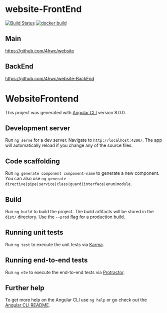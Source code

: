 # website-FrontEnd

[![Build Status](https://travis-ci.com/4hwc/website-FrontEnd.svg)](https://travis-ci.com/4hwc/website-FrontEnd)
[![docker build](https://img.shields.io/docker/cloud/build/4hwc/website-frontend)](https://hub.docker.com/repository/docker/4hwc/website-frontend)



## Main

https://github.com/4hwc/website


## BackEnd

https://github.com/4hwc/website-BackEnd

# WebsiteFrontend

This project was generated with [Angular CLI](https://github.com/angular/angular-cli) version 8.0.0.

## Development server

Run `ng serve` for a dev server. Navigate to `http://localhost:4200/`. The app will automatically reload if you change any of the source files.

## Code scaffolding

Run `ng generate component component-name` to generate a new component. You can also use `ng generate directive|pipe|service|class|guard|interface|enum|module`.

## Build

Run `ng build` to build the project. The build artifacts will be stored in the `dist/` directory. Use the `--prod` flag for a production build.

## Running unit tests

Run `ng test` to execute the unit tests via [Karma](https://karma-runner.github.io).

## Running end-to-end tests

Run `ng e2e` to execute the end-to-end tests via [Protractor](http://www.protractortest.org/).

## Further help

To get more help on the Angular CLI use `ng help` or go check out the [Angular CLI README](https://github.com/angular/angular-cli/blob/master/README.md).
